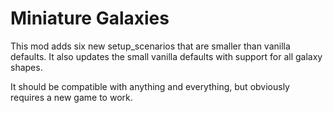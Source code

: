 # Miniature Galaxies
This mod adds six new setup_scenarios that are smaller than vanilla defaults. 
It also updates the small vanilla defaults with support for all galaxy shapes.

It should be compatible with anything and everything, but obviously requires a new game to work.
